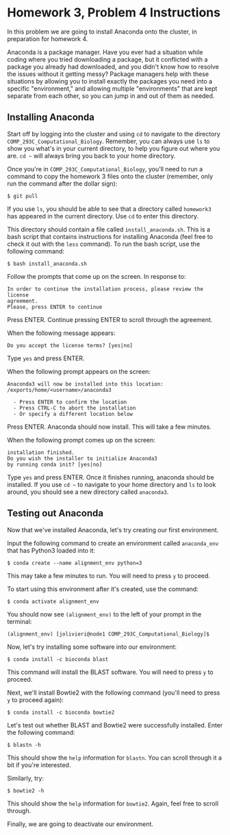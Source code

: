 # Homework 3, Problem 4 Instructions

In this problem we are going to install Anaconda onto the cluster, in preparation for homework 4. 

Anaconda is a package manager. Have you ever had a situation while coding where you tried downloading a package, but it conflicted with a package you already had downloaded, and you didn't know how to resolve the issues without it getting messy? Package managers help with these situations by allowing you to install exactly the packages you need into a specific "environment," and allowing multiple "environments" that are kept separate from each other, so you can jump in and out of them as needed.

## Installing Anaconda

Start off by logging into the cluster and using `cd` to navigate to the directory `COMP_293C_Computational_Biology`. Remember, you can always use `ls` to show you what's in your current directory, to help you figure out where you are. `cd ~` will always bring you back to your home directory.

Once you're in `COMP_293C_Computational_Biology`, you'll need to run a command to copy the homework 3 files onto the cluster (remember, only run the command after the dollar sign):

`$ git pull` 

If you use `ls`, you should be able to see that a directory called `homework3` has appeared in the current directory. Use `cd` to enter this directory.

This directory should contain a file called `install_anaconda.sh`. This is a bash script that contains instructions for installing Anaconda (feel free to check it out with the `less` command). To run the bash script, use the following command:

`$ bash install_anaconda.sh`

Follow the prompts that come up on the screen. In response to:

```
In order to continue the installation process, please review the license
agreement.
Please, press ENTER to continue
```

Press ENTER. Continue pressing ENTER to scroll through the agreement.

When the following message appears:

`Do you accept the license terms? [yes|no]`

Type `yes` and press ENTER.

When the following prompt appears on the screen:

```
Anaconda3 will now be installed into this location:
/exports/home/<username>/anaconda3

  - Press ENTER to confirm the location
  - Press CTRL-C to abort the installation
  - Or specify a different location below
```

Press ENTER. Anaconda should now install. This will take a few minutes.

When the following prompt comes up on the screen:

```
installation finished.
Do you wish the installer to initialize Anaconda3
by running conda init? [yes|no]
```

Type `yes` and press ENTER. Once it finishes running, anaconda should be installed. If you use `cd ~` to navigate to your home directory and `ls` to look around, you should see a new directory called `anaconda3`.

## Testing out Anaconda

Now that we've installed Anaconda, let's try creating our first environment. 

Input the following command to create an environment called `anaconda_env` that has Python3 loaded into it:

`$ conda create --name alignment_env python=3`

This may take a few minutes to run. You will need to press `y` to proceed.

To start using this environment after it's created, use the command:

`$ conda activate alignment_env `

You should now see `(alignment_env)` to the left of your prompt in the terminal:

`(alignment_env) [jolivieri@node1 COMP_293C_Computational_Biology]$ `

Now, let's try installing some software into our environment:

`$ conda install -c bioconda blast`

This command will install the BLAST software. You will need to press `y` to proceed.

Next, we'll install Bowtie2 with the following command (you'll need to press `y` to proceed again):

`$ conda install -c bioconda bowtie2`

Let's test out whether BLAST and Bowtie2 were successfully installed. Enter the following command:

`$ blastn -h`

This should show the `help` information for `blastn`. You can scroll through it a bit if you're interested.

Similarly, try:

`$ bowtie2 -h`

This should show the `help` information for `bowtie2`. Again, feel free to scroll through.

Finally, we are going to deactivate our environment.


